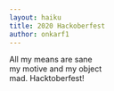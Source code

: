 ```yaml
---
layout: haiku
title: 2020 Hackoberfest
author: onkarf1
---
```

All my means are sane <br>
my motive and my object <br>
mad. Hacktoberfest!<br>
